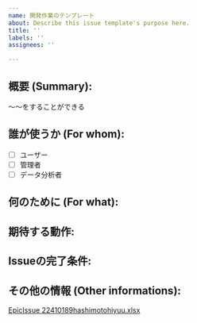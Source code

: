 ```yaml
---
name: 開発作業のテンプレート
about: Describe this issue template's purpose here.
title: ''
labels: ''
assignees: ''

---
```


<!-- New Issue format -->
## 概要 (Summary):
〜〜をすることができる
## 誰が使うか (For whom):
- [ ] ユーザー
- [ ] 管理者
- [ ] データ分析者

## 何のために (For what):

## 期待する動作:

## Issueの完了条件:

## その他の情報 (Other informations):
[EpicIssue 22410189hashimotohiyuu.xlsx](https://github.com/IT-WiZ-Dev/22410189-HashimotoHiyuu/files/11609278/EpicIssue.22410189hashimotohiyuu.xlsx)
